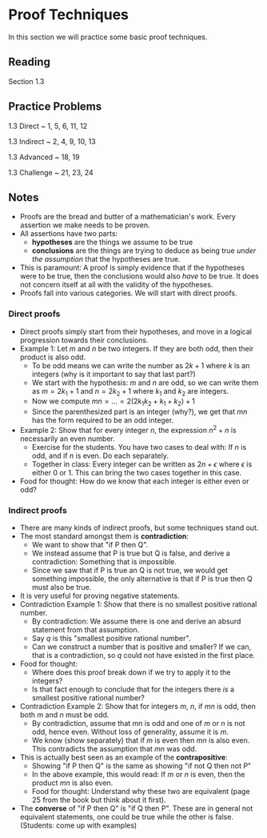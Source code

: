 # Proof Techniques

In this section we will practice some basic proof techniques.

## Reading

Section 1.3

## Practice Problems

1.3 Direct
  ~ 1, 5, 6, 11, 12

1.3 Indirect
  ~ 2, 4, 9, 10, 13

1.3 Advanced
  ~ 18, 19

1.3 Challenge
  ~ 21, 23, 24

## Notes

- Proofs are the bread and butter of a mathematician's work. Every assertion we make needs to be proven.
- All assertions have two parts:
    - **hypotheses** are the things we assume to be true
    - **conclusions** are the things are trying to deduce as being true *under the assumption* that the hypotheses are true.
- This is paramount: A proof is simply evidence that if the hypotheses were to be true, then the conclusions would also *have* to be true. It does not concern itself at all with the validity of the hypotheses.
- Proofs fall into various categories. We will start with direct proofs.

### Direct proofs

- Direct proofs simply start from their hypotheses, and move in a logical progression towards their conclusions.
- Example 1: Let $m$ and $n$ be two integers. If they are both odd, then their product is also odd.
    - To be odd means we can write the number as $2k+1$ where $k$ is an integers (why is it important to say that last part?)
    - We start with the hypothesis: $m$ and $n$ are odd, so we can write them as $m = 2k_1 + 1$ and $n = 2k_2 + 1$ where $k_1$ and $k_2$ are integers.
    - Now we compute $mn = ... = 2(2k_1k_2 + k_1 + k_2) + 1$
    - Since the parenthesized part is an integer (why?), we get that $mn$ has the form required to be an odd integer.
- Example 2: Show that for every integer $n$, the expression $n^2+n$ is necessarily an even number.
    - Exercise for the students. You have two cases to deal with: If $n$ is odd, and if $n$ is even. Do each separately.
    - Together in class: Every integer can be written as $2n+\epsilon$ where $\epsilon$ is either 0 or 1. This can bring the two cases together in this case.
- Food for thought: How do we know that each integer is either even or odd?

### Indirect proofs

- There are many kinds of indirect proofs, but some techniques stand out.
- The most standard amongst them is **contradiction**:
    - We want to show that "if P then Q".
    - We instead assume that P is true but Q is false, and derive a contradiction: Something that is impossible.
    - Since we saw that if P is true an Q is not true, we would get something impossible, the only alternative is that if P is true then Q must also be true.
- It is very useful for proving negative statements.
- Contradiction Example 1: Show that there is no smallest positive rational number.
    - By contradiction: We assume there is one and derive an absurd statement from that assumption.
    - Say $q$ is this "smallest positive rational number".
    - Can we construct a number that is positive and smaller? If we can, that is a contradiction, so $q$ could not have existed in the first place.
- Food for thought:
    - Where does this proof break down if we try to apply it to the integers?
    - Is that fact enough to conclude that for the integers there *is* a smallest positive rational number?
- Contradiction Example 2: Show that for integers $m$, $n$, if $mn$ is odd, then both $m$ and $n$ must be odd.
    - By contradiction, assume that $mn$ is odd and one of $m$ or $n$ is not odd, hence even. Without loss of generality, assume it is $m$.
    - We know (show separately) that if $m$ is even then $mn$ is also even. This contradicts the assumption that $mn$ was odd.
- This is actually best seen as an example of the **contrapositive**:
    - Showing "if P then Q" is the same as showing "if not Q then not P"
    - In the above example, this would read: If $m$ or $n$ is even, then the product $mn$ is also even.
    - Food for thought: Understand why these two are equivalent (page 25 from the book but think about it first).
- The **converse** of "if P then Q" is "if Q then P". These are in general not equivalent statements, one could be true while the other is false. (Students: come up with examples)
